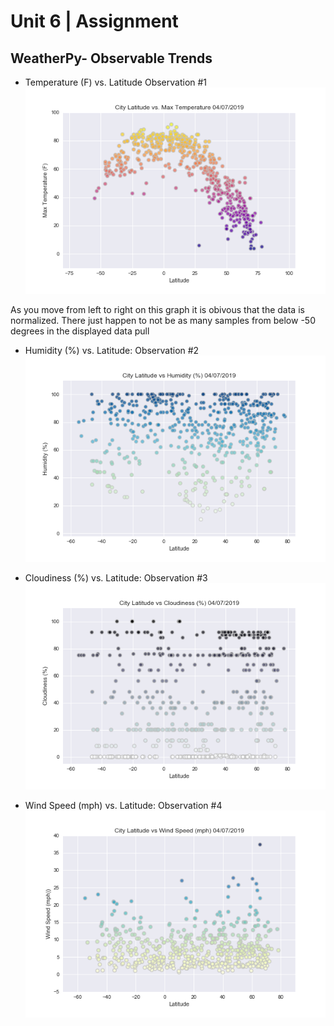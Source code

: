 # Unit 6 | Assignment 
## WeatherPy- Observable Trends



* Temperature (F) vs. Latitude Observation #1 
![Equator](Images/Lat_Temp.png)

As you move from left to right on this graph it is obivous that the data is normalized. There just happen to not be as many samples from below -50 degrees in the displayed data pull



* Humidity (%) vs. Latitude: Observation #2 
![Equator](Images/Lat_Humid.png)



* Cloudiness (%) vs. Latitude: Observation #3
![Equator](Images/Lat_cloud.png)



* Wind Speed (mph) vs. Latitude: Observation #4
![Equator](Images/Lat_windspd.png)




